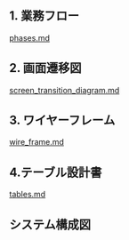 ## 1. 業務フロー

[phases.md](https://github.com/aratetete0619/NexusX/blob/main/documents/phases.md)

## 2. 画面遷移図

[screen_transition_diagram.md](https://github.com/aratetete0619/NexusX/blob/main/documents/screen_transition_diagram.md)

## 3. ワイヤーフレーム

[wire_frame.md](https://github.com/aratetete0619/NexusX/blob/main/documents/wire_frame.md)

## 4.テーブル設計書

[tables.md](https://github.com/aratetete0619/NexusX/blob/main/documents/tables.md)

## システム構成図
